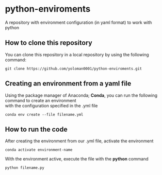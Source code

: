 # python-enviroments
A repository with environment configuration (in yaml format) to work with python

## How to clone this repository
You can clone this repository in a local repository by using the following command:

~~~
git clone https://github.com/yoloman0001/python-enviroments.git
~~~

## Creating an environment from a yaml file
Using the package manager of Anaconda; **Conda**, you can run the following command to create an environment  
with the configuration specified in the .yml file

~~~
conda env create --file filename.yml
~~~

## How to run the code
After creating the environment from our .yml file, activate the environment

~~~
conda activate environment-name
~~~

With the environment active, execute the file with the **python** command

~~~
python filename.py
~~~

